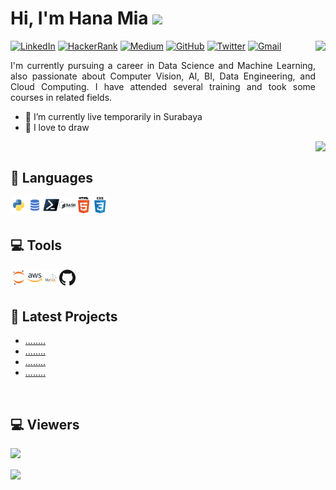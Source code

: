 # Hi, I'm Hana Mia <img src="https://github.com/TheDudeThatCode/TheDudeThatCode/blob/master/Assets/Hi.gif" width="30px">
<img align='right' src="https://media.giphy.com/media/3o7aD9CIy1AfFDTJ3W/giphy.gif" height="150px">

<p>
  <a href="https://www.linkedin.com/in/hana-mia-nurpradita/" target="_blank"><img alt="LinkedIn" <img alt="LinkedIn" src="https://img.shields.io/badge/linkedin-%230077B5.svg?style=for-the-badge&logo=linkedin&logoColor=white"/></a>
  <a href="https://www.hackerrank.com/hanamianp" target="_blank"><img alt="HackerRank" src="https://img.shields.io/badge/-Hackerrank-2EC866?style=for-the-badge&logo=HackerRank&logoColor=white"/></a>
  <a href="https://www.kaggle.com/hanamianurpradita" target="_blank"><img alt="Medium" src="https://img.shields.io/badge/Kaggle-2C8EBB?&style=for-the-badge&logo=kaggle&logoColor=white" /></a>   
  <a href="https://github.com/hanamian" target="_blank"><img alt="GitHub" src="https://img.shields.io/badge/github-%23121011.svg?style=for-the-badge&logo=github&logoColor=white"/></a>  
  <a href="https://twitter.com/HNurpradita" target="_blank"><img alt="Twitter" src="https://img.shields.io/badge/twitter-%231DA1F2.svg?&style=for-the-badge&logo=twitter&logoColor=white" /></a>  
  <a href="mailto:hanamianp@gmail.com" target="_blank"><img alt="Gmail" src="https://img.shields.io/badge/gmail-D14836?&style=for-the-badge&logo=gmail&logoColor=white"/></a>  
</p>

<p align='justify'>
I'm currently pursuing a career in Data Science and Machine Learning, also passionate about 
Computer Vision, AI, BI, Data Engineering, and Cloud Computing. I have attended several training and took some courses in related fields.
</p>

- :house_with_garden:  I’m currently live temporarily in Surabaya
- :art: I love to draw

<img align='right' src="https://github-readme-stats.vercel.app/api/top-langs/?username=hanamian&layout=compact)](https://github.com/hanamian/github-readme-stats">

<br/>

## :green_book: Languages 
<img align="left" alt="Python" width="26px" src="https://raw.githubusercontent.com/github/explore/80688e429a7d4ef2fca1e82350fe8e3517d3494d/topics/python/python.png" />
<img align="left" alt="SQL" width="26px" src="https://raw.githubusercontent.com/github/explore/80688e429a7d4ef2fca1e82350fe8e3517d3494d/topics/sql/sql.png" />
<img align="left" alt="Powershell" width="26px" src="https://raw.githubusercontent.com/github/explore/80688e429a7d4ef2fca1e82350fe8e3517d3494d/topics/powershell/powershell.png" />
<img align="left" alt="Bash" width="26px" src="https://raw.githubusercontent.com/github/explore/80688e429a7d4ef2fca1e82350fe8e3517d3494d/topics/bash/bash.png" />
<img align="left" alt="HTML" width="26px" src="https://raw.githubusercontent.com/github/explore/80688e429a7d4ef2fca1e82350fe8e3517d3494d/topics/html/html.png" />
<img align="left" alt="CSS" width="26px" src="https://raw.githubusercontent.com/github/explore/80688e429a7d4ef2fca1e82350fe8e3517d3494d/topics/css/css.png" />

<br/>
<br/>

## :computer: Tools

<img align="left" alt="Jupyter Notebook" width="26px" src="https://raw.githubusercontent.com/github/explore/80688e429a7d4ef2fca1e82350fe8e3517d3494d/topics/jupyter-notebook/jupyter-notebook.png" />
<img align="left" alt="AWS" width="26px" src="https://raw.githubusercontent.com/github/explore/80688e429a7d4ef2fca1e82350fe8e3517d3494d/topics/aws/aws.png" />
<img align="left" alt="MySQL" width="26px" src="https://raw.githubusercontent.com/github/explore/80688e429a7d4ef2fca1e82350fe8e3517d3494d/topics/mysql/mysql.png" />
<img align="left" alt="GitHub" width="26px" src="https://raw.githubusercontent.com/github/explore/78df643247d429f6cc873026c0622819ad797942/topics/github/github.png" />

<br/>
<br/>

## :construction: Latest Projects

<!-- BLOG-POST-LIST:START -->
- [........](https:)
- [........](https:)
- [........](https:)
- [........](https:)

<br/>

## :computer: Viewers
<img align='left' src="https://profile-counter.glitch.me/{hanamian}/count.svg">
<br/>
<br/>
<img align='left' src="https://github-readme-stats.vercel.app/api?username=hanamian">
